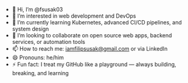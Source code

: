 - 👋 Hi, I’m @fsusak03
- 👀 I’m interested in web development and DevOps
- 🌱 I’m currently learning Kubernetes, advanced CI/CD pipelines, and system design
- 💞️ I’m looking to collaborate on open source web apps, backend services, or automation tools
- 📫 How to reach me: iamfilipsusak@gmail.com or via LinkedIn
- 😄 Pronouns: he/him
- ⚡ Fun fact: I treat my GitHub like a playground — always building, breaking, and learning
